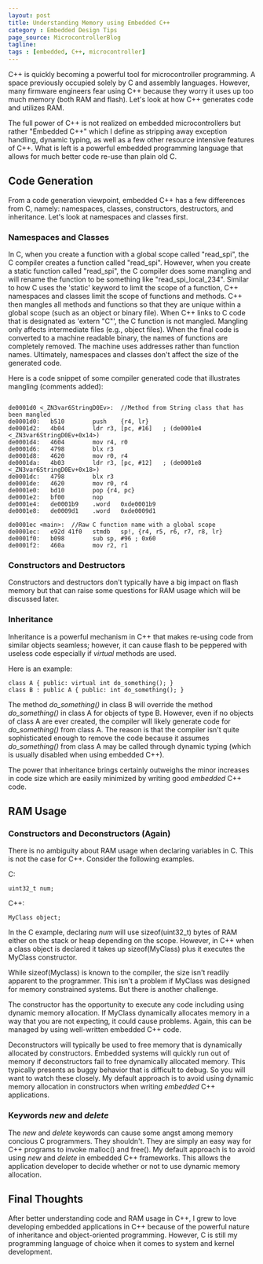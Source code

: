 ```yaml
---
layout: post
title: Understanding Memory using Embedded C++
category : Embedded Design Tips
page_source: MicrocontrollerBlog
tagline:
tags : [embedded, C++, microcontroller]
---
```


C++ is quickly becoming a powerful tool for microcontroller programming.  A space previously occupied solely by C and assembly languages. However, many firmware engineers fear using C++ because they worry it uses up too much memory (both RAM and flash).  Let's look at how C++ generates code and utilizes RAM.

<div class="alert alert-info">

The full power of C++ is not realized on embedded microcontrollers but rather "Embedded C++" which I define as stripping away exception handling, dynamic typing, as well as a few other resource intensive features of C++. What is left is a powerful embedded programming language that allows for much better code re-use than plain old C.

</div>

## Code Generation

From a code generation viewpoint, embedded C++ has a few differences from C, namely: namespaces, classes, constructors, destructors, and inheritance. Let's look at namespaces and classes first.

### Namespaces and Classes

In C, when you create a function with a global scope called "read_spi", the C compiler creates a function called "read_spi".  However, when you create a static function called "read_spi", the C compiler does some mangling and will rename the function to be something like "read_spi_local_234". Similar to how C uses the 'static' keyword to limit the scope of a function, C++ namespaces and classes limit the scope of functions and methods. C++ then mangles all methods and functions so that they are unique within a global scope (such as an object or binary file). When C++ links to C code that is designated as 'extern "C"', the C function is not mangled. Mangling only affects intermediate files (e.g., object files). When the final code is converted to a machine readable binary, the names of functions are completely removed. The machine uses addresses rather than function names. Ultimately, namespaces and classes don't affect the size of the generated code.

Here is a code snippet of some compiler generated code that illustrates mangling (comments added):

```

de0001d0 <_ZN3var6StringD0Ev>:  //Method from String class that has been mangled
de0001d0:	b510      	push	{r4, lr}
de0001d2:	4b04      	ldr	r3, [pc, #16]	; (de0001e4 <_ZN3var6StringD0Ev+0x14>)
de0001d4:	4604      	mov	r4, r0
de0001d6:	4798      	blx	r3
de0001d8:	4620      	mov	r0, r4
de0001da:	4b03      	ldr	r3, [pc, #12]	; (de0001e8 <_ZN3var6StringD0Ev+0x18>)
de0001dc:	4798      	blx	r3
de0001de:	4620      	mov	r0, r4
de0001e0:	bd10      	pop	{r4, pc}
de0001e2:	bf00      	nop
de0001e4:	de0001b9 	.word	0xde0001b9
de0001e8:	de0009d1 	.word	0xde0009d1

de0001ec <main>:  //Raw C function name with a global scope
de0001ec:	e92d 41f0 	stmdb	sp!, {r4, r5, r6, r7, r8, lr}
de0001f0:	b098      	sub	sp, #96	; 0x60
de0001f2:	460a      	mov	r2, r1

```

### Constructors and Destructors

Constructors and destructors don't typically have a big impact on flash memory but that can raise some questions for RAM usage which will be discussed later.

### Inheritance

Inheritance is a powerful mechanism in C++ that makes re-using code from similar objects seamless; however, it can cause flash to be peppered with useless code especially if *virtual* methods are used.

Here is an example:

```
class A { public: virtual int do_something(); }
class B : public A { public: int do_something(); }
```

The method *do_something()* in class B will override the method *do_something()* in class A for objects of type B.  However, even if no objects of class A are ever created, the compiler will likely generate code for *do_something()* from class A. The reason is that the compiler isn't quite sophisticated enough to remove the code because it assumes *do_something()* from class A may be called through dynamic typing (which is usually disabled when using embedded C++).

The power that inheritance brings certainly outweighs the minor increases in code size which are easily minimized by writing good *embedded* C++ code.

## RAM Usage

### Constructors and Deconstructors (Again)

There is no ambiguity about RAM usage when declaring variables in C. This is not the case for C++. Consider the following examples.

C:

`uint32_t num;`

C++:

`MyClass object;`

In the C example, declaring *num* will use sizeof(uint32_t) bytes of RAM either on the stack or heap depending on the scope. However, in C++ when a class object is declared it takes up sizeof(MyClass) plus it executes the MyClass constructor.

While sizeof(Myclass) is known to the compiler, the size isn't readily apparent to the programmer. This isn't a problem if MyClass was designed for memory constrained systems. But there is another challenge.

The constructor has the opportunity to execute any code including using dynamic memory allocation. If MyClass dynamically allocates memory in a way that you are not expecting, it could cause problems. Again, this can be managed by using well-written embedded C++ code.

Deconstructors will typically be used to free memory that is dynamically allocated by constructors. Embedded systems will quickly run out of memory if deconstructors fail to free dynamically allocated memory. This typically presents as buggy behavior that is difficult to debug. So you will want to watch these closely. My default approach is to avoid using dynamic memory allocation in constructors when writing *embedded* C++ applications.

### Keywords *new* and *delete*

The *new* and *delete* keywords can cause some angst among memory concious C programmers. They shouldn't. They are simply an easy way for C++ programs to invoke malloc() and free(). My default approach is to avoid using *new* and *delete* in embedded C++ frameworks. This allows the application developer to decide whether or not to use dynamic memory allocation.

## Final Thoughts

After better understanding code and RAM usage in C++, I grew to love developing embedded applications in C++ because of the powerful nature of inheritance and object-oriented programming. However, C is still my programming language of choice when it comes to system and kernel development.
